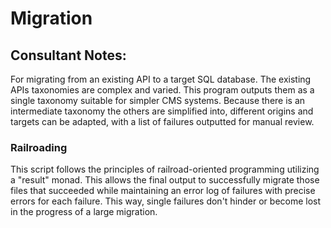 # Migration

## Consultant Notes:

For migrating from an existing API to a target SQL database. The existing APIs taxonomies are complex and varied. This program outputs them as a single taxonomy suitable for simpler CMS systems. Because there is an intermediate taxonomy the others are simplified into, different origins and targets can be adapted, with a list of failures outputted for manual review.

### Railroading

This script follows the principles of railroad-oriented programming utilizing a "result" monad. This allows the final output to successfully migrate those files that succeeded while maintaining an error log of failures with precise errors for each failure. This way, single failures don't hinder or become lost in the progress of a large migration.
